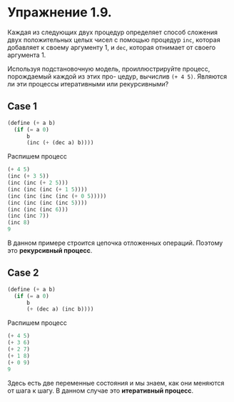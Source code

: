 # Упражнение 1.9.

Каждая из следующих двух процедур определяет способ сложения двух положительных целых 
чисел с помощью процедур `inc`, которая добавляет к своему аргументу 1, и `dec`, которая отнимает
от своего аргумента 1.

Используя подстановочную модель, проиллюстрируйте процесс, порождаемый каждой из этих про-
цедур, вычислив `(+ 4 5)`. Являются ли эти процессы итеративными или рекурсивными?

## Case 1
```scheme
(define (+ a b)
  (if (= a 0)
      b
      (inc (+ (dec a) b))))
```

Распишем процесс

```scheme
(+ 4 5)
(inc (+ 3 5))
(inc (inc (+ 2 5)))
(inc (inc (inc (+ 1 5))))
(inc (inc (inc (inc (+ 0 5)))))
(inc (inc (inc (inc 5))))
(inc (inc (inc 6)))
(inc (inc 7))
(inc 8)
9
```

В данном примере строится цепочка отложенных операций. Поэтому это **рекурсивный процесс**.

## Case 2
```scheme
(define (+ a b)
  (if (= a 0)
      b
      (+ (dec a) (inc b))))
```

Распишем процесс

```scheme
(+ 4 5)
(+ 3 6)
(+ 2 7)
(+ 1 8)
(+ 0 9)
9
```

Здесь есть две переменные состояния и мы знаем, как они меняются от шага к шагу.
В данном случае это **итеративный процесс**.